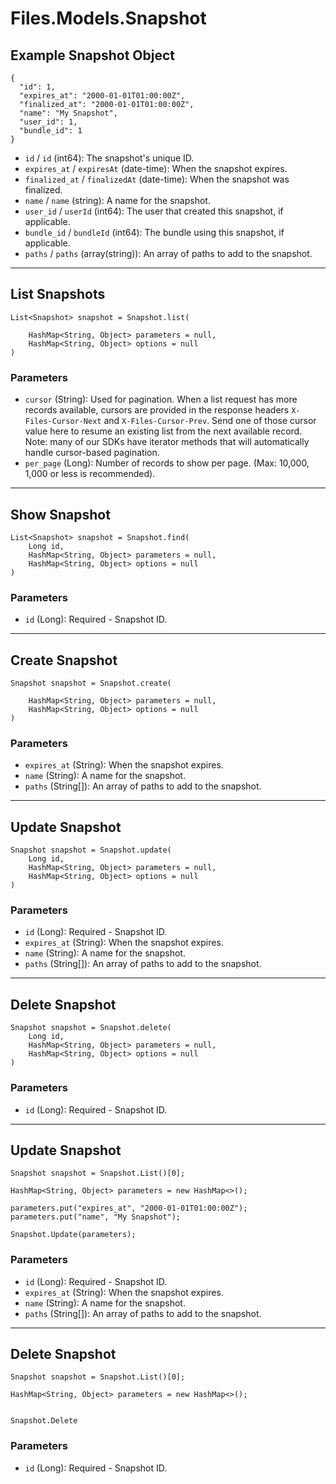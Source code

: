 # Files.Models.Snapshot

## Example Snapshot Object

```
{
  "id": 1,
  "expires_at": "2000-01-01T01:00:00Z",
  "finalized_at": "2000-01-01T01:00:00Z",
  "name": "My Snapshot",
  "user_id": 1,
  "bundle_id": 1
}
```

* `id` / `id`  (int64): The snapshot's unique ID.
* `expires_at` / `expiresAt`  (date-time): When the snapshot expires.
* `finalized_at` / `finalizedAt`  (date-time): When the snapshot was finalized.
* `name` / `name`  (string): A name for the snapshot.
* `user_id` / `userId`  (int64): The user that created this snapshot, if applicable.
* `bundle_id` / `bundleId`  (int64): The bundle using this snapshot, if applicable.
* `paths` / `paths`  (array(string)): An array of paths to add to the snapshot.


---

## List Snapshots

```
List<Snapshot> snapshot = Snapshot.list(
    
    HashMap<String, Object> parameters = null,
    HashMap<String, Object> options = null
)
```

### Parameters

* `cursor` (String): Used for pagination.  When a list request has more records available, cursors are provided in the response headers `X-Files-Cursor-Next` and `X-Files-Cursor-Prev`.  Send one of those cursor value here to resume an existing list from the next available record.  Note: many of our SDKs have iterator methods that will automatically handle cursor-based pagination.
* `per_page` (Long): Number of records to show per page.  (Max: 10,000, 1,000 or less is recommended).


---

## Show Snapshot

```
List<Snapshot> snapshot = Snapshot.find(
    Long id, 
    HashMap<String, Object> parameters = null,
    HashMap<String, Object> options = null
)
```

### Parameters

* `id` (Long): Required - Snapshot ID.


---

## Create Snapshot

```
Snapshot snapshot = Snapshot.create(
    
    HashMap<String, Object> parameters = null,
    HashMap<String, Object> options = null
)
```

### Parameters

* `expires_at` (String): When the snapshot expires.
* `name` (String): A name for the snapshot.
* `paths` (String[]): An array of paths to add to the snapshot.


---

## Update Snapshot

```
Snapshot snapshot = Snapshot.update(
    Long id, 
    HashMap<String, Object> parameters = null,
    HashMap<String, Object> options = null
)
```

### Parameters

* `id` (Long): Required - Snapshot ID.
* `expires_at` (String): When the snapshot expires.
* `name` (String): A name for the snapshot.
* `paths` (String[]): An array of paths to add to the snapshot.


---

## Delete Snapshot

```
Snapshot snapshot = Snapshot.delete(
    Long id, 
    HashMap<String, Object> parameters = null,
    HashMap<String, Object> options = null
)
```

### Parameters

* `id` (Long): Required - Snapshot ID.


---

## Update Snapshot

```
Snapshot snapshot = Snapshot.List()[0];

HashMap<String, Object> parameters = new HashMap<>();

parameters.put("expires_at", "2000-01-01T01:00:00Z");
parameters.put("name", "My Snapshot");

Snapshot.Update(parameters);
```

### Parameters

* `id` (Long): Required - Snapshot ID.
* `expires_at` (String): When the snapshot expires.
* `name` (String): A name for the snapshot.
* `paths` (String[]): An array of paths to add to the snapshot.


---

## Delete Snapshot

```
Snapshot snapshot = Snapshot.List()[0];

HashMap<String, Object> parameters = new HashMap<>();


Snapshot.Delete
```

### Parameters

* `id` (Long): Required - Snapshot ID.
